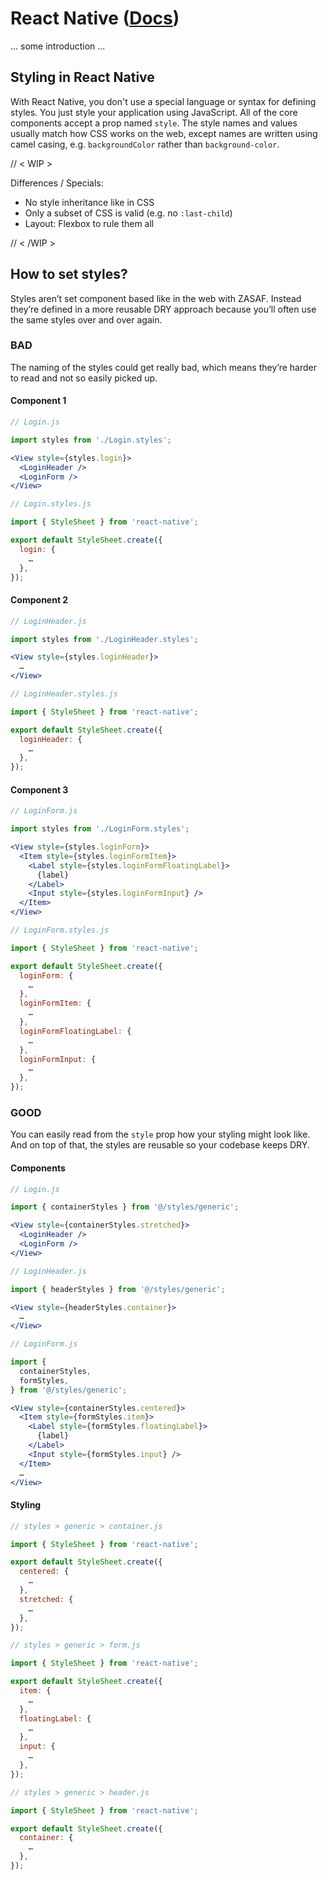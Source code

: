 # React Native ([Docs](https://facebook.github.io/react-native/docs/getting-started.html))

… some introduction …

## Styling in React Native

With React Native, you don't use a special language or syntax for defining styles. You just style your application using JavaScript. All of the core components accept a prop named `style`. The style names and values usually match how CSS works on the web, except names are written using camel casing, e.g. `backgroundColor` rather than `background-color`.

// < WIP >

Differences / Specials:

- No style inheritance like in CSS
- Only a subset of CSS is valid (e.g. no `:last-child`)
- Layout: Flexbox to rule them all

// < /WIP >

## How to set styles?

Styles aren’t set component based like in the web with ZASAF. Instead they’re defined in a more reusable DRY approach because you’ll often use the same styles over and over again.

### BAD

The naming of the styles could get really bad, which means they’re harder to read and not so easily picked up.

#### Component 1

```jsx
// Login.js

import styles from './Login.styles';

<View style={styles.login}>
  <LoginHeader />
  <LoginForm />
</View>
```

```jsx
// Login.styles.js

import { StyleSheet } from 'react-native';

export default StyleSheet.create({
  login: {
    …
  },
});
```

#### Component 2

```jsx
// LoginHeader.js

import styles from './LoginHeader.styles';

<View style={styles.loginHeader}>
  …
</View>
```

```jsx
// LoginHeader.styles.js

import { StyleSheet } from 'react-native';

export default StyleSheet.create({
  loginHeader: {
    …
  },
});
```

#### Component 3

```jsx
// LoginForm.js

import styles from './LoginForm.styles';

<View style={styles.loginForm}>
  <Item style={styles.loginFormItem}>
    <Label style={styles.loginFormFloatingLabel}>
      {label}
    </Label>
    <Input style={styles.loginFormInput} />
  </Item>
</View>
```

```jsx
// LoginForm.styles.js

import { StyleSheet } from 'react-native';

export default StyleSheet.create({
  loginForm: {
    …
  },
  loginFormItem: {
    …
  },
  loginFormFloatingLabel: {
    …
  },
  loginFormInput: {
    …
  },
});
```

### GOOD

You can easily read from the `style` prop how your styling might look like. And on top of that, the styles are reusable so your codebase keeps DRY.

#### Components

```jsx
// Login.js

import { containerStyles } from '@/styles/generic';

<View style={containerStyles.stretched}>
  <LoginHeader />
  <LoginForm />
</View>
```

```jsx
// LoginHeader.js

import { headerStyles } from '@/styles/generic';

<View style={headerStyles.container}>
  …
</View>
```

```jsx
// LoginForm.js

import {
  containerStyles,
  formStyles,
} from '@/styles/generic';

<View style={containerStyles.centered}>
  <Item style={formStyles.item}>
    <Label style={formStyles.floatingLabel}>
      {label}
    </Label>
    <Input style={formStyles.input} />
  </Item>
  …
</View>
```

#### Styling

```jsx
// styles > generic > container.js

import { StyleSheet } from 'react-native';

export default StyleSheet.create({
  centered: {
    …
  },
  stretched: {
    …
  },
});
```

```jsx
// styles > generic > form.js

import { StyleSheet } from 'react-native';

export default StyleSheet.create({
  item: {
    …
  },
  floatingLabel: {
    …
  },
  input: {
    …
  },
});
```

```jsx
// styles > generic > header.js

import { StyleSheet } from 'react-native';

export default StyleSheet.create({
  container: {
    …
  },
});
```
